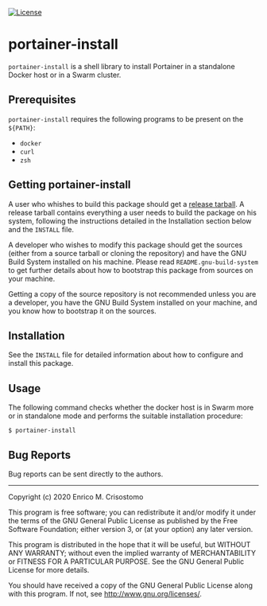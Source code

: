 [![License](https://img.shields.io/badge/license-GPL--3.0-blue.svg?style=flat)](https://github.com/emcrisostomo/portainer-install/blob/master/LICENSE)

portainer-install
=======

`portainer-install` is a shell library to install Portainer in a standalone
Docker host or in a Swarm cluster.

Prerequisites
-------------

`portainer-install` requires the following programs to be present on the `${PATH}`:

  * `docker`
  * `curl`
  * `zsh`

Getting portainer-install
-------------------------

A user who whishes to build this package should get a [release
tarball][release].  A release tarball contains everything a user needs to build
the package on his system, following the instructions detailed in the
Installation section below and the `INSTALL` file.

A developer who wishes to modify this package should get the sources (either
from a source tarball or cloning the repository) and have the GNU Build System
installed on his machine.  Please read `README.gnu-build-system` to get further
details about how to bootstrap this package from sources on your machine.

Getting a copy of the source repository is not recommended unless you are a
developer, you have the GNU Build System installed on your machine, and you know
how to bootstrap it on the sources.

[release]: https://github.com/emcrisostomo/portainer-install/releases

Installation
------------

See the `INSTALL` file for detailed information about how to configure and
install this package.

Usage
-----

The following command checks whether the docker host is in Swarm more or in
standalone mode and performs the suitable installation procedure:

    $ portainer-install

Bug Reports
-----------

Bug reports can be sent directly to the authors.

-----

Copyright (c) 2020 Enrico M. Crisostomo

This program is free software; you can redistribute it and/or modify it under
the terms of the GNU General Public License as published by the Free Software
Foundation; either version 3, or (at your option) any later version.

This program is distributed in the hope that it will be useful, but WITHOUT ANY
WARRANTY; without even the implied warranty of MERCHANTABILITY or FITNESS FOR A
PARTICULAR PURPOSE.  See the GNU General Public License for more details.

You should have received a copy of the GNU General Public License along with
this program.  If not, see <http://www.gnu.org/licenses/>.

